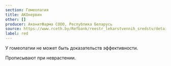 ```yaml
---
section: Гомеопатия
title: АКОнервин
other: []
producer: АконитФарма СООО, Республика Беларусь
source: https://www.rceth.by/Refbank/reestr_lekarstvennih_sredstv/details/17_03_1907
label: red
---
```


У гомеопатии не может быть доказательств эффективности.

Прописывают при неврастении.
